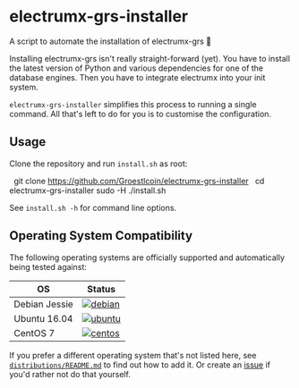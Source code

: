 # electrumx-grs-installer
A script to automate the installation of electrumx-grs 🤖

Installing electrumx-grs isn't really straight-forward (yet). You have to install the latest version of Python and various dependencies for one of the database engines. Then you have to integrate electrumx into your init system.

`electrumx-grs-installer` simplifies this process to running a single command. All that's left to do for you
is to customise the configuration.

## Usage
Clone the repository and run `install.sh` as root:

    git clone https://github.com/Groestlcoin/electrumx-grs-installer
    cd electrumx-grs-installer
    sudo -H ./install.sh

See `install.sh -h` for command line options.
     
## Operating System Compatibility

The following operating systems are officially supported and automatically being tested against:

| OS | Status |
|----------|---|
| Debian Jessie | [![debian](https://badges.herokuapp.com/travis/bauerj/electrumx-installer?env=IMAGE=%22debian:8%22&label=debian:8)](https://travis-ci.org/bauerj/electrumx-installer/) |
| Ubuntu 16.04  | [![ubuntu](https://badges.herokuapp.com/travis/bauerj/electrumx-installer?env=IMAGE=%22ubuntu:16.04%22&label=ubuntu:16.04)](https://travis-ci.org/bauerj/electrumx-installer/) |
| CentOS 7      | [![centos](https://badges.herokuapp.com/travis/bauerj/electrumx-installer?env=IMAGE=%22centos:7%22&label=centos:7)](https://travis-ci.org/bauerj/electrumx-installer/) |

If you prefer a different operating system that's not listed here, see
[`distributions/README.md`](https://github.com/bauerj/electrumx-installer/blob/master/distributions/README.md) to find out how to add it.
Or create an [issue](https://github.com/bauerj/electrumx-installer/issues/new) if you'd rather not do that yourself.
